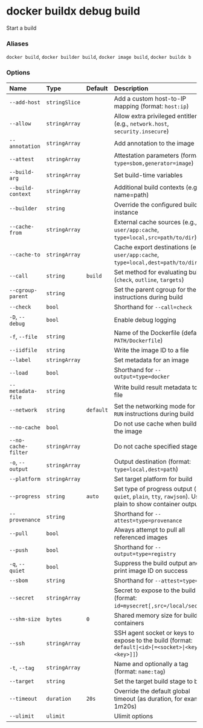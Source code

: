 # docker buildx debug build

<!---MARKER_GEN_START-->
Start a build

### Aliases

`docker build`, `docker builder build`, `docker image build`, `docker buildx b`

### Options

| Name                | Type          | Default   | Description                                                                                                  |
|:--------------------|:--------------|:----------|:-------------------------------------------------------------------------------------------------------------|
| `--add-host`        | `stringSlice` |           | Add a custom host-to-IP mapping (format: `host:ip`)                                                          |
| `--allow`           | `stringArray` |           | Allow extra privileged entitlement (e.g., `network.host`, `security.insecure`)                               |
| `--annotation`      | `stringArray` |           | Add annotation to the image                                                                                  |
| `--attest`          | `stringArray` |           | Attestation parameters (format: `type=sbom,generator=image`)                                                 |
| `--build-arg`       | `stringArray` |           | Set build-time variables                                                                                     |
| `--build-context`   | `stringArray` |           | Additional build contexts (e.g., name=path)                                                                  |
| `--builder`         | `string`      |           | Override the configured builder instance                                                                     |
| `--cache-from`      | `stringArray` |           | External cache sources (e.g., `user/app:cache`, `type=local,src=path/to/dir`)                                |
| `--cache-to`        | `stringArray` |           | Cache export destinations (e.g., `user/app:cache`, `type=local,dest=path/to/dir`)                            |
| `--call`            | `string`      | `build`   | Set method for evaluating build (`check`, `outline`, `targets`)                                              |
| `--cgroup-parent`   | `string`      |           | Set the parent cgroup for the `RUN` instructions during build                                                |
| `--check`           | `bool`        |           | Shorthand for `--call=check`                                                                                 |
| `-D`, `--debug`     | `bool`        |           | Enable debug logging                                                                                         |
| `-f`, `--file`      | `string`      |           | Name of the Dockerfile (default: `PATH/Dockerfile`)                                                          |
| `--iidfile`         | `string`      |           | Write the image ID to a file                                                                                 |
| `--label`           | `stringArray` |           | Set metadata for an image                                                                                    |
| `--load`            | `bool`        |           | Shorthand for `--output=type=docker`                                                                         |
| `--metadata-file`   | `string`      |           | Write build result metadata to a file                                                                        |
| `--network`         | `string`      | `default` | Set the networking mode for the `RUN` instructions during build                                              |
| `--no-cache`        | `bool`        |           | Do not use cache when building the image                                                                     |
| `--no-cache-filter` | `stringArray` |           | Do not cache specified stages                                                                                |
| `-o`, `--output`    | `stringArray` |           | Output destination (format: `type=local,dest=path`)                                                          |
| `--platform`        | `stringArray` |           | Set target platform for build                                                                                |
| `--progress`        | `string`      | `auto`    | Set type of progress output (`auto`, `quiet`, `plain`, `tty`, `rawjson`). Use plain to show container output |
| `--provenance`      | `string`      |           | Shorthand for `--attest=type=provenance`                                                                     |
| `--pull`            | `bool`        |           | Always attempt to pull all referenced images                                                                 |
| `--push`            | `bool`        |           | Shorthand for `--output=type=registry`                                                                       |
| `-q`, `--quiet`     | `bool`        |           | Suppress the build output and print image ID on success                                                      |
| `--sbom`            | `string`      |           | Shorthand for `--attest=type=sbom`                                                                           |
| `--secret`          | `stringArray` |           | Secret to expose to the build (format: `id=mysecret[,src=/local/secret]`)                                    |
| `--shm-size`        | `bytes`       | `0`       | Shared memory size for build containers                                                                      |
| `--ssh`             | `stringArray` |           | SSH agent socket or keys to expose to the build (format: `default\|<id>[=<socket>\|<key>[,<key>]]`)          |
| `-t`, `--tag`       | `stringArray` |           | Name and optionally a tag (format: `name:tag`)                                                               |
| `--target`          | `string`      |           | Set the target build stage to build                                                                          |
| `--timeout`         | `duration`    | `20s`     | Override the default global timeout (as duration, for example 1m20s)                                         |
| `--ulimit`          | `ulimit`      |           | Ulimit options                                                                                               |


<!---MARKER_GEN_END-->

